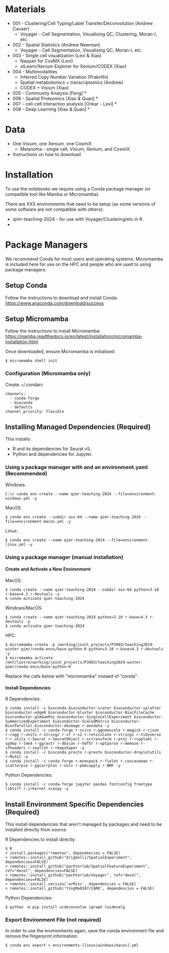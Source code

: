 # Materials

* 001 - Clustering/Cell Typing/Label Transfer/Deconvolution (Andrew Causer)
  * Voyager - Cell Segmentation, Visualising QC, Clustering, Moran-I, etc.
* 002 - Spatial Statistics (Andrew Newman)
  * Voyager - Cell Segmentation, Visualising QC, Moran-I, etc.
* 003 - Single cell visualization (Levi & Xiao)
  * Naspari for CosMX (Levi)
  * stLearn/Xenium Explorer for Xenium/CODEX (Xiao)
* 004 - Multimodalities 
  * Inferred Copy Number Variation (Prakrithi)
  * Spatial metabolomics + transcriptomics (Andrew)
  * CODEX + Visium (Xiao)
* 005 - Community Analysis [Feng]
  *
* 006 - Spatial Proteomics [Xiao & Quan]
  * 
* 007 - cell-cell interaction analysis [Onkar - Levi]
  * 
* 008 - Deep Learning [Xiao & Quan]
  * 

# Data

* One Visium, one Xenium, one CosmiX
  * Melanoma - single cell, Visium, Xenium, and CosmiX.
* Instructions on how to download

# Installation

To use the notebooks we require using a Conda package manager (or compatible tool like Mamba or Micromamba).

There are XXX environments that need to be setup (as some versions of some software are not compatible with others):
* qimr-teaching-2024 - for use with Voyager/Clustering/etc in R.
* 

# Package Managers

We recommend Conda for most users and operating systems. Micromamba is included here for use on the HPC and people
who are used to using package managers. 

## Setup Conda

Follow the instructions to download and install Conda: https://www.anaconda.com/download/success

## Setup Micromamba

Follow the instructions to install Micromamba: https://mamba.readthedocs.io/en/latest/installation/micromamba-installation.html

Once downloaded, ensure Micromamba is initialised:
```
$ micromamba shell init
```

### Configuration (Micromamba only)

Create ~/.condarc

```
channels:
  - conda-forge
  - bioconda
  - defaults
channel_priority: flexible
```

## Installing Managed Dependencies (Required)
This installs:
 * R and its dependencies for Seurat v5,
 * Python and dependencies for Jupyter.

### Using a package manager with and an environment.yaml (Recommended)

Windows:
```
C:\> conda env create --name qimr-teaching-2024 --file=environment-windows.yml -y
```

MacOS:
```
$ conda env create --subdir osx-64 --name qimr-teaching-2024 --file=environment-macos.yml -y
```

Linux:
```
$ conda env create --name qimr-teaching-2024 --file=environment-linux.yml -y
```

### Using a package manager (manual installation)

#### Create and Activate a New Environment
MacOS:
```
$ conda create --name qimr-teaching-2024 --subdir osx-64 python=3.10 r-base=4.3 r-devtools -y
$ conda activate qimr-teaching-2024
```

Windows/MacOS:
```
$ conda create --name qimr-teaching-2024 python=3.10 r-base=4.3 r-devtools -y
$ conda activate qimr-teaching-2024
```

HPC:
```
$ micromamba create -p /working/joint_projects/P3903/teaching2024-winter-qimr/conda-envs/base-python-R python=3.10 r-base=4.3 r-devtools -y
$ micromamba activate /mnt/lustre/working/joint_projects/P3903/teaching2024-winter-qimr/conda-envs/base-python-R
```

Replace the calls below with "micromamba" instaed of "conda".

#### Install Dependencies

R Dependencies:
```
$ conda install -c bioconda bioconductor-scater bioconductor-splatter bioconductor-edgeR bioconductor-bluster bioconductor-BiocFileCache bioconductor-glmGamPoi bioconductor-SingleCellExperiment bioconductor-SummarizedExperiment bioconductor-ScaledMatrix bioconductor-BiocParallel bioconductor-ebimage r-anndata -y
$ conda install -c conda-forge r-scico r-ggnewscale r-magick r-rjson r-ragg r-units r-stringi r-sf r-s2 r-reticulate r-stringi r-tidyverse r-r.utils r-Seurat r-SeuratObject r-sctransform r-proj r-rcpptoml r-spdep r-lme4 r-ggrastr r-dbscan r-hdf5r r-optparse r-memuse r-sfheaders r-zeallot r-rmapshaper -y
$ conda install -c bioconda presto r-presto bioconductor-dropletutils r-MuSiC -y 
$ conda install -c conda-forge r-mcmcpack r-fields r-concaveman r-scatterpie r-ggcorrplot r-nnls r-pbmcapply r-NMF -y
```

Python Dependencies:
```
$ conda install -c conda-forge jupyter pandas fontconfig freetype libtiff r-irkernel scanpy -y
```

## Install Environment Specific Dependencies (Required)
This install dependencies that aren't managed by packages and need to be installed directly from source.

R Dependencies to install directly:
```
$ R
> install.packages("remotes", dependencies = FALSE)
> remotes::install_github("drighelli/SpatialExperiment", dependencies=FALSE)
> remotes::install_github("pachterlab/SpatialFeatureExperiment", ref="devel", dependencies=FALSE)
> remotes::install_github("pachterlab/Voyager", ref="devel", dependencies=FALSE)
> remotes::install_version('wrMisc', dependencies = FALSE)
> remotes::install_github('YingMa0107/CARD', dependencies = FALSE)
```

Python Dependencies:
```
$ python -m pip install ucdeconvolve igraph leidenalg
```

### Export Environment File (not required)

In order to use the environments again, save the conda environment file and remove the fingerprint information:
```
$ conda env export > environments-[linux|windows|macos].yml
```
